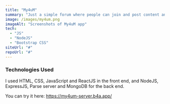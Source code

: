 ```yaml
---
title: "My4uM"
summary: "Just a simple forum where people can join and post content and share opinions"
image: /images/my4um.png
imageAlt: "Screenshots of My4uM app"
tech:
  - "JS"
  - "NodeJS"
  - "Bootstrap CSS"
siteUrl: "#"
repoUrl: "#"
---
```


### Technologies Used

I used HTML, CSS, JavaScript and ReactJS in the front end, and NodeJS, ExpressJS, Parse server and MongoDB for the back end.  

You can try it here: <https://my4um-server.b4a.app/>